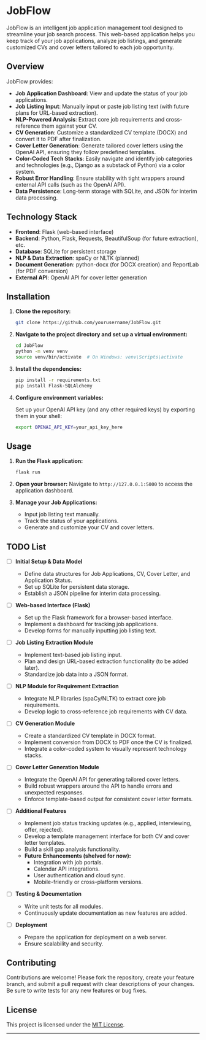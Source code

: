 # JobFlow

JobFlow is an intelligent job application management tool designed to streamline your job search process. This web-based application helps you keep track of your job applications, analyze job listings, and generate customized CVs and cover letters tailored to each job opportunity.

## Overview

JobFlow provides:
- **Job Application Dashboard**: View and update the status of your job applications.
- **Job Listing Input**: Manually input or paste job listing text (with future plans for URL-based extraction).
- **NLP-Powered Analysis**: Extract core job requirements and cross-reference them against your CV.
- **CV Generation**: Customize a standardized CV template (DOCX) and convert it to PDF after finalization.
- **Cover Letter Generation**: Generate tailored cover letters using the OpenAI API, ensuring they follow predefined templates.
- **Color-Coded Tech Stacks**: Easily navigate and identify job categories and technologies (e.g., Django as a substack of Python) via a color system.
- **Robust Error Handling**: Ensure stability with tight wrappers around external API calls (such as the OpenAI API).
- **Data Persistence**: Long-term storage with SQLite, and JSON for interim data processing.

## Technology Stack

- **Frontend**: Flask (web-based interface)
- **Backend**: Python, Flask, Requests, BeautifulSoup (for future extraction), etc.
- **Database**: SQLite for persistent storage
- **NLP & Data Extraction**: spaCy or NLTK (planned)
- **Document Generation**: python-docx (for DOCX creation) and ReportLab (for PDF conversion)
- **External API**: OpenAI API for cover letter generation

## Installation

1. **Clone the repository:**
    ```bash
    git clone https://github.com/yourusername/JobFlow.git
    ```

2. **Navigate to the project directory and set up a virtual environment:**
    ```bash
    cd JobFlow
    python -m venv venv
    source venv/bin/activate  # On Windows: venv\Scripts\activate
    ```

3. **Install the dependencies:**
    ```bash
    pip install -r requirements.txt
    pip install Flask-SQLAlchemy
    ```

4. **Configure environment variables:**

    Set up your OpenAI API key (and any other required keys) by exporting them in your shell:
    ```bash
    export OPENAI_API_KEY=your_api_key_here
    ```

## Usage

1. **Run the Flask application:**
    ```bash
    flask run
    ```

2. **Open your browser:**
    Navigate to `http://127.0.0.1:5000` to access the application dashboard.

3. **Manage your Job Applications:**
    - Input job listing text manually.
    - Track the status of your applications.
    - Generate and customize your CV and cover letters.

## TODO List

- [ ] **Initial Setup & Data Model**
  - Define data structures for Job Applications, CV, Cover Letter, and Application Status.
  - Set up SQLite for persistent data storage.
  - Establish a JSON pipeline for interim data processing.

- [ ] **Web-based Interface (Flask)**
  - Set up the Flask framework for a browser-based interface.
  - Implement a dashboard for tracking job applications.
  - Develop forms for manually inputting job listing text.

- [ ] **Job Listing Extraction Module**
  - Implement text-based job listing input.
  - Plan and design URL-based extraction functionality (to be added later).
  - Standardize job data into a JSON format.

- [ ] **NLP Module for Requirement Extraction**
  - Integrate NLP libraries (spaCy/NLTK) to extract core job requirements.
  - Develop logic to cross-reference job requirements with CV data.

- [ ] **CV Generation Module**
  - Create a standardized CV template in DOCX format.
  - Implement conversion from DOCX to PDF once the CV is finalized.
  - Integrate a color-coded system to visually represent technology stacks.

- [ ] **Cover Letter Generation Module**
  - Integrate the OpenAI API for generating tailored cover letters.
  - Build robust wrappers around the API to handle errors and unexpected responses.
  - Enforce template-based output for consistent cover letter formats.

- [ ] **Additional Features**
  - Implement job status tracking updates (e.g., applied, interviewing, offer, rejected).
  - Develop a template management interface for both CV and cover letter templates.
  - Build a skill gap analysis functionality.
  - **Future Enhancements (shelved for now):**
    - Integration with job portals.
    - Calendar API integrations.
    - User authentication and cloud sync.
    - Mobile-friendly or cross-platform versions.

- [ ] **Testing & Documentation**
  - Write unit tests for all modules.
  - Continuously update documentation as new features are added.

- [ ] **Deployment**
  - Prepare the application for deployment on a web server.
  - Ensure scalability and security.

## Contributing

Contributions are welcome! Please fork the repository, create your feature branch, and submit a pull request with clear descriptions of your changes. Be sure to write tests for any new features or bug fixes.

## License

This project is licensed under the [MIT License](LICENSE).

---
